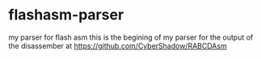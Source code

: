 # flashasm-parser
my parser for flash asm
this is the begining of my parser for the output of the disassember at https://github.com/CyberShadow/RABCDAsm
